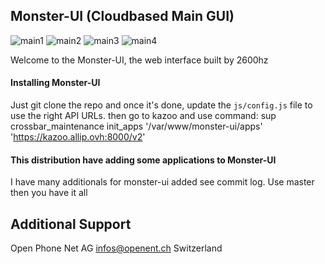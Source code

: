 ## Monster-UI (Cloudbased Main GUI)

![main1](https://raw.githubusercontent.com/urueedi/monster-ui/master/css/assets/main1.png)
![main2](https://raw.githubusercontent.com/urueedi/monster-ui/master/css/assets/main2.png)
![main3](https://raw.githubusercontent.com/urueedi/monster-ui/master/css/assets/main3.png)
![main4](https://raw.githubusercontent.com/urueedi/monster-ui/master/css/assets/main4.png)

Welcome to the Monster-UI, the web interface built by 2600hz

#### Installing Monster-UI
Just git clone the repo and once it's done, update the `js/config.js` file to use the right API URLs.
then go to kazoo and use command:
sup crossbar_maintenance init_apps '/var/www/monster-ui/apps' 'https://kazoo.allip.ovh:8000/v2'

#### This distribution have adding some applications to Monster-UI

I have many additionals for monster-ui added see commit log. Use master then you have it all

Additional Support
------------------
Open Phone Net AG infos@openent.ch Switzerland
